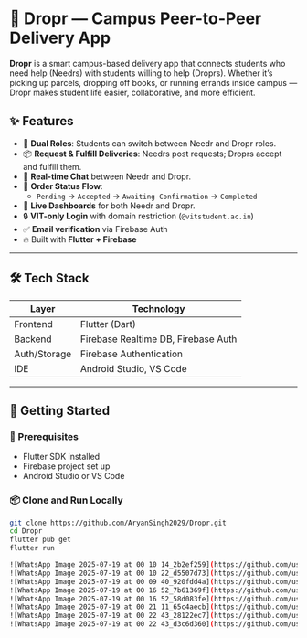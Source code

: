 # 🚚 Dropr — Campus Peer-to-Peer Delivery App

**Dropr** is a smart campus-based delivery app that connects students who need help (Needrs) with students willing to help (Droprs). Whether it’s picking up parcels, dropping off books, or running errands inside campus — Dropr makes student life easier, collaborative, and more efficient.

## ✨ Features

- 🔁 **Dual Roles**: Students can switch between Needr and Dropr roles.
- 📦 **Request & Fulfill Deliveries**: Needrs post requests; Droprs accept and fulfill them.
- 💬 **Real-time Chat** between Needr and Dropr.
- 🔔 **Order Status Flow**:
  - `Pending` → `Accepted` → `Awaiting Confirmation` → `Completed`
- 📍 **Live Dashboards** for both Needr and Dropr.
- 🔒 **VIT-only Login** with domain restriction (`@vitstudent.ac.in`)
- ✅ **Email verification** via Firebase Auth
- 🔥 Built with **Flutter + Firebase**

---

## 🛠 Tech Stack

| Layer         | Technology              |
|---------------|--------------------------|
| Frontend      | Flutter (Dart)          |
| Backend       | Firebase Realtime DB, Firebase Auth |
| Auth/Storage  | Firebase Authentication |
| IDE           | Android Studio, VS Code |

---

## 🚀 Getting Started

### 🔧 Prerequisites

- Flutter SDK installed
- Firebase project set up
- Android Studio or VS Code

### 📦 Clone and Run Locally

```bash
git clone https://github.com/AryanSingh2029/Dropr.git
cd Dropr
flutter pub get
flutter run

![WhatsApp Image 2025-07-19 at 00 10 14_2b2ef259](https://github.com/user-attachments/assets/c4441e23-cccf-474a-8ced-bc271cb328f7)
![WhatsApp Image 2025-07-19 at 00 10 22_d5507d73](https://github.com/user-attachments/assets/3e032e72-f405-420d-bbec-0d4b2b064cfd)
![WhatsApp Image 2025-07-19 at 00 09 40_920fdd4a](https://github.com/user-attachments/assets/0976773a-18d8-4b47-b1e2-41f85af33690)
![WhatsApp Image 2025-07-19 at 00 16 52_7b61369f](https://github.com/user-attachments/assets/18aa9b30-f6a3-493a-ad09-e4d65ddd6e07)
![WhatsApp Image 2025-07-19 at 00 16 52_58d083fe](https://github.com/user-attachments/assets/e2e30521-c9cc-4fe8-90c5-2b0304890d55)
![WhatsApp Image 2025-07-19 at 00 21 11_65c4aecb](https://github.com/user-attachments/assets/74665bb9-08aa-43ce-b265-933e2cb12525)
![WhatsApp Image 2025-07-19 at 00 22 43_28122ec7](https://github.com/user-attachments/assets/bc23d76f-36e7-4c0d-83b2-ba99095444b2)
![WhatsApp Image 2025-07-19 at 00 22 43_d3c6d360](https://github.com/user-attachments/assets/50695348-3e24-4cdd-b0df-5927817cb7da)




